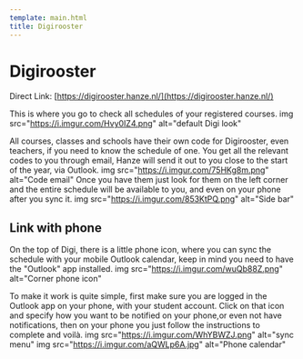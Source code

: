 ```yaml
---
template: main.html
title: Digirooster
---
```


<!--

Makrdown Syntax: https://www.markdownguide.org/basic-syntax

Edit things below this point.
Make sure to keep heading for each section and do not make big blocks of text.

-->

# Digirooster

Direct Link: [https://digirooster.hanze.nl/](https://digirooster.hanze.nl/)

This is where you go to check all schedules of your registered courses. 
img src="https://i.imgur.com/Hvy0IZ4.png" alt="default Digi look"

All courses, classes and schools have their own code for Digirooster, even teachers, if you need to know the schedule of one. You get all the relevant codes to you through email,  Hanze will send it out to you close to the start of the year, via Outlook. 
img src="https://i.imgur.com/75HKg8m.png" alt="Code email"
Once you have them just look for them on the left corner and the entire schedule will be available to you, and even on your phone after you sync it.
img src="https://i.imgur.com/853KtPQ.png" alt="Side bar"

## Link with phone
On the top of Digi, there is a little phone icon, where you can sync the schedule with your mobile Outlook calendar, keep in mind you need to have the "Outlook" app installed. 
img src="https://i.imgur.com/wuQb88Z.png" alt="Corner phone icon"

To make it work is quite simple, first make sure you are logged in the Outlook app on your phone, with your student account. Click on that icon and specify how you want to be notified on your phone,or even not have notifications, then on your phone you just follow the instructions to complete and voilà.
img src="https://i.imgur.com/WhYBWZJ.png" alt="sync menu" img src="https://i.imgur.com/aQWLp6A.jpg" alt="Phone calendar"
